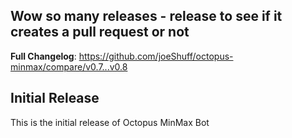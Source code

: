 ## Wow so many releases - release to see if it creates a pull request or not

**Full Changelog**: https://github.com/joeShuff/octopus-minmax/compare/v0.7...v0.8

## Initial Release

This is the initial release of Octopus MinMax Bot